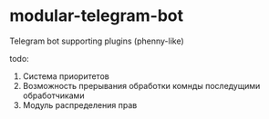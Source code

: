 # modular-telegram-bot
Telegram bot supporting plugins (phenny-like)

todo:
1. Система приоритетов
2. Возможность прерывания обработки комнды последущими обработчиками
3. Модуль распределения прав